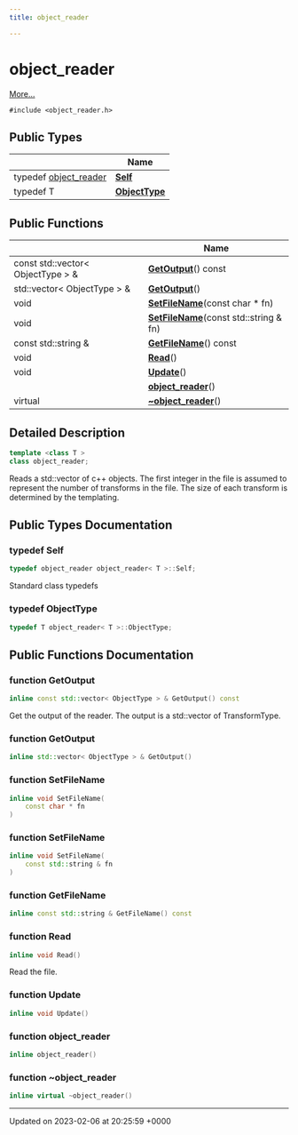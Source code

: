 ```yaml
---
title: object_reader

---
```


# object_reader



 [More...](#detailed-description)


`#include <object_reader.h>`

## Public Types

|                | Name           |
| -------------- | -------------- |
| typedef [object_reader](../Classes/classobject__reader.md) | **[Self](../Classes/classobject__reader.md#typedef-self)**  |
| typedef T | **[ObjectType](../Classes/classobject__reader.md#typedef-objecttype)**  |

## Public Functions

|                | Name           |
| -------------- | -------------- |
| const std::vector< ObjectType > & | **[GetOutput](../Classes/classobject__reader.md#function-getoutput)**() const |
| std::vector< ObjectType > & | **[GetOutput](../Classes/classobject__reader.md#function-getoutput)**() |
| void | **[SetFileName](../Classes/classobject__reader.md#function-setfilename)**(const char * fn) |
| void | **[SetFileName](../Classes/classobject__reader.md#function-setfilename)**(const std::string & fn) |
| const std::string & | **[GetFileName](../Classes/classobject__reader.md#function-getfilename)**() const |
| void | **[Read](../Classes/classobject__reader.md#function-read)**() |
| void | **[Update](../Classes/classobject__reader.md#function-update)**() |
| | **[object_reader](../Classes/classobject__reader.md#function-object-reader)**() |
| virtual | **[~object_reader](../Classes/classobject__reader.md#function-~object-reader)**() |

## Detailed Description

```cpp
template <class T >
class object_reader;
```


Reads a std::vector of c++ objects. The first integer in the file is assumed to represent the number of transforms in the file. The size of each transform is determined by the templating. 

## Public Types Documentation

### typedef Self

```cpp
typedef object_reader object_reader< T >::Self;
```


Standard class typedefs 


### typedef ObjectType

```cpp
typedef T object_reader< T >::ObjectType;
```


## Public Functions Documentation

### function GetOutput

```cpp
inline const std::vector< ObjectType > & GetOutput() const
```


Get the output of the reader. The output is a std::vector of TransformType. 


### function GetOutput

```cpp
inline std::vector< ObjectType > & GetOutput()
```


### function SetFileName

```cpp
inline void SetFileName(
    const char * fn
)
```


### function SetFileName

```cpp
inline void SetFileName(
    const std::string & fn
)
```


### function GetFileName

```cpp
inline const std::string & GetFileName() const
```


### function Read

```cpp
inline void Read()
```


Read the file. 


### function Update

```cpp
inline void Update()
```


### function object_reader

```cpp
inline object_reader()
```


### function ~object_reader

```cpp
inline virtual ~object_reader()
```


-------------------------------

Updated on 2023-02-06 at 20:25:59 +0000